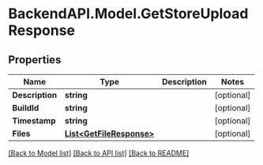 # BackendAPI.Model.GetStoreUploadResponse

## Properties

Name | Type | Description | Notes
------------ | ------------- | ------------- | -------------
**Description** | **string** |  | [optional] 
**BuildId** | **string** |  | [optional] 
**Timestamp** | **string** |  | [optional] 
**Files** | [**List&lt;GetFileResponse&gt;**](GetFileResponse.md) |  | [optional] 

[[Back to Model list]](../README.md#documentation-for-models) [[Back to API list]](../README.md#documentation-for-api-endpoints) [[Back to README]](../README.md)

